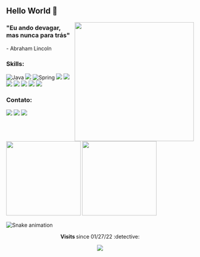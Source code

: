     




<p><h2> Hello World 👋 </h2>

<img align="right" width="320px" height="320px" src="https://i.imgur.com/Wu2cyHn.png>">

<h3>  "Eu ando devagar, mas nunca para trás" </h3>
<p>                       - Abraham Lincoln </p>

<div>
  
<h3> Skills: </h3>

<td><img alt="Java" src="https://img.shields.io/badge/java-%23ED8B00.svg?&style=for-the-badge&logo=java&logoColor=white"/></td>
<img src= https://img.shields.io/badge/Eclipse-2C2255?style=for-the-badge&logo=eclipse&logoColor=white>
<td><img alt="Spring" src="https://img.shields.io/badge/spring-%236DB33F.svg?&style=for-the-badge&logo=spring&logoColor=white"/></td>
<img src= https://img.shields.io/badge/MySQL-005C84?style=for-the-badge&logo=mysql&logoColor=white>
<img src= https://img.shields.io/badge/Postman-FF6C37?style=for-the-badge&logo=Postman&logoColor=white>
<br>  
<img src= https://img.shields.io/badge/Angular-DD0031?style=for-the-badge&logo=angular&logoColor=white />
<img src= "https://img.shields.io/badge/HTML5-E34F26?style=for-the-badge&logo=html5&logoColor=white">
<img src= "https://img.shields.io/badge/CSS3-1572B6?style=for-the-badge&logo=css3&logoColor=white">
<img src= https://img.shields.io/badge/GIT-E44C30?style=for-the-badge&logo=git&logoColor=white>   
<img src= "https://img.shields.io/badge/JavaScript-F7DF1E?style=for-the-badge&logo=javascript&logoColor=black">  

</div>

<div>
  
<h3>Contato: </h3>

<a href="https://www.instagram.com/wagner_karmo/" target="_blank"><img src="https://img.shields.io/badge/-Instagram-%23E4405F?style=for-the-badge&logo=instagram&logoColor=white" target="_blank"></a>
<a href="https://www.linkedin.com/in/wagneramorimcarmo/" target="_blank"><img src="https://img.shields.io/badge/-LinkedIn-%230077B5?style=for-the-badge&logo=linkedin&logoColor=white" target="_blank"></a>
  <a href="mailto:wagner.amorim.carmo@gmail.com?subject=Hello%20again"><img src="https://img.shields.io/badge/-Gmail-%23333?style=for-the-badge&logo=gmail&logoColor=white" target="_blank"></a>

</div>

<br>

<div align="left">
<a href="https://github.com/WagnerCarmo"> 
<img height="200em" src="https://github-readme-stats.vercel.app/api?username=WagnerCarmo&show_icons=true&theme=tokyonight&include_all_commits=true&count_private=true"/></a>
<img height="200em" src="https://github-readme-stats.vercel.app/api/top-langs/?username=WagnerCarmo&layout=compact&langs_count=7&theme=tokyonight"/>
</div>

![Snake animation](https://github.com/WagnerCarmo/WagnerCarmo/blob/output/github-contribution-grid-snake.svg)
  
<p align="center"><strong> Visits </strong> since 01/27/22 :detective: <br>
<p align="center"> 
<img alingn="center" src="https://profile-counter.glitch.me/WagnerCarmo/count.svg" />
</p>
